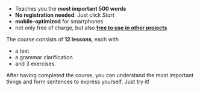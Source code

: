 - Teaches you the **most important 500 words**
- **No registration needed**: Just click *Start*
- **mobile-optimized** for smartphones
- not only free of charge, but also **[free to use in other projects](https://github.com/Esperanto/kurso-zagreba-metodo)**

The course consists of **12 lessons**, each with

- a text
- a grammar clarification
- and 3 exercises.

After having completed the course, you can understand the most important things and form sentences to express yourself. Just try it!
